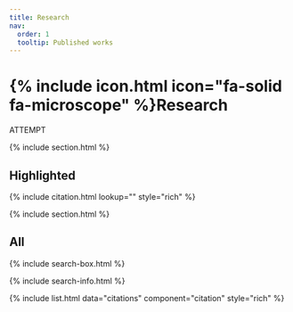 ```yaml
---
title: Research
nav:
  order: 1
  tooltip: Published works
---
```


# {% include icon.html icon="fa-solid fa-microscope" %}Research

ATTEMPT

{% include section.html %}

## Highlighted

{% include citation.html lookup="" style="rich" %}

{% include section.html %}

## All

{% include search-box.html %}

{% include search-info.html %}

{% include list.html data="citations" component="citation" style="rich" %}
